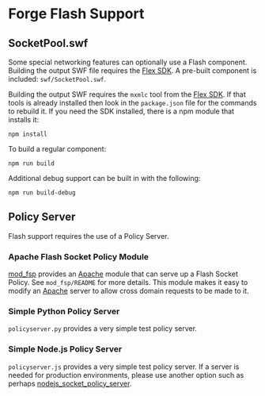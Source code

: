 Forge Flash Support
===================

SocketPool.swf
--------------

Some special networking features can optionally use a Flash component.
Building the output SWF file requires the [Flex SDK][]. A pre-built component
is included: `swf/SocketPool.swf`.

Building the output SWF requires the `mxmlc` tool from the [Flex SDK][]. If
that tools is already installed then look in the `package.json` file for the
commands to rebuild it. If you need the SDK installed, there is a npm module that installs it:

    npm install

To build a regular component:

    npm run build

Additional debug support can be built in with the following:

    npm run build-debug

Policy Server
-------------

Flash support requires the use of a Policy Server.

### Apache Flash Socket Policy Module

[mod_fsp](./mod_fsp) provides an [Apache][] module that can serve up a Flash
Socket Policy. See `mod_fsp/README` for more details. This module makes it easy
to modify an [Apache][] server to allow cross domain requests to be made to it.

### Simple Python Policy Server

`policyserver.py` provides a very simple test policy server.

### Simple Node.js Policy Server

`policyserver.js` provides a very simple test policy server. If a server is
needed for production environments, please use another option such as perhaps
[nodejs_socket_policy_server][].

[Apache]: http://httpd.apache.org/

[Flex SDK]: https://flex.apache.org/

[nodejs_socket_policy_server]: https://github.com/bichinger/nodejs_socket_policy_server
